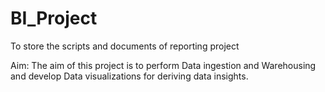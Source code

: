 # BI_Project
To store the scripts and documents of reporting project

Aim: The aim of this project is to perform Data ingestion and Warehousing and develop Data visualizations for deriving data insights.
